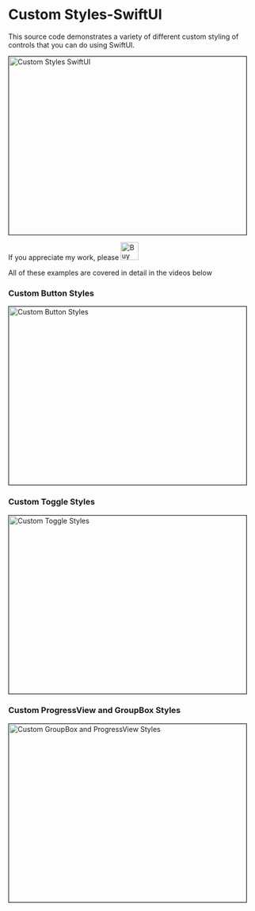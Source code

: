 # Custom Styles-SwiftUI
This source code demonstrates a variety of different custom styling of controls that you can do using SwiftUI.

<a href="http://www.youtube.com/watch?feature=player_embedded&v=J6hrPpXyjf4
" target="_blank"><img src="http://img.youtube.com/vi/J6hrPpXyjf4/0.jpg" 
alt="Custom Styles  SwiftUI" width="480" height="360" border="1" /></a>

If you appreciate my work, please  <a href='https://ko-fi.com/Z8Z22WRVG' target='_blank'><img height='36' style='border:0px;height:36px;' src='https://cdn.ko-fi.com/cdn/kofi1.png?v=2' border='0' alt='Buy Me a Coffee at ko-fi.com' /></a>

All of these examples are covered in detail in the videos below

### Custom Button Styles

<a href="http://www.youtube.com/watch?feature=player_embedded&v=vOyx4whZXcU
" target="_blank"><img src="http://img.youtube.com/vi/vOyx4whZXcU/0.jpg" 
alt="Custom Button Styles" width="480" height="360" border="1" /></a>

### Custom Toggle Styles
<a href="http://www.youtube.com/watch?feature=player_embedded&v=vpzSdnp1fhw
" target="_blank"><img src="http://img.youtube.com/vi/vpzSdnp1fhw/0.jpg" 
alt="Custom Toggle Styles" width="480" height="360" border="1" /></a>

### Custom ProgressView and GroupBox Styles

<a href="http://www.youtube.com/watch?feature=player_embedded&v=x0P9jifGl5U
" target="_blank"><img src="http://img.youtube.com/vi/x0P9jifGl5U/0.jpg" 
alt="Custom GroupBox and ProgressView Styles" width="480" height="360" border="1" /></a>

